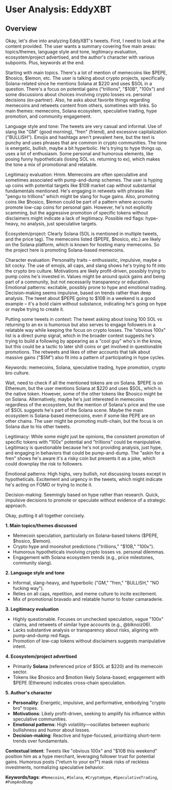 # User Analysis: EddyXBT

## Overview

<think>
Okay, let's dive into analyzing EddyXBT's tweets. First, I need to look at the content provided. The user wants a summary covering five main areas: topics/themes, language style and tone, legitimacy evaluation, ecosystem/project advertised, and the author's character with various subpoints. Plus, keywords at the end.

Starting with main topics. There's a lot of mention of memecoins like $PEPE, $hosico, $lemon, etc. The user is talking about crypto projects, specifically Solana-related since he mentions Solana at $220 and uses $SOL in a question. There's a focus on potential gains ("trillions", "$10B", "100x") and some discussions about choices involving crypto losses vs. personal decisions (ex-partner). Also, he asks about favorite things regarding memecoins and retweets content from others, sometimes with links. So main themes: memecoins, Solana ecosystem, speculative trading, hype promotion, and community engagement.

Language style and tone: The tweets are very casual and informal. Use of slang like "GM" (good morning), "fren" (friend), and excessive capitalization ("BULLISH"). Emojis and hashtags aren't prevalent here, but the text is punchy and uses phrases that are common in crypto communities. The tone is energetic, bullish, maybe a bit hyperbolic. He's trying to hype things up, uses a lot of enthusiasm. Some personal and humorous elements, like posing funny hypotheticals (losing SOL vs. returning to ex), which makes the tone a mix of promotional and relatable.

Legitimacy evaluation: Hmm. Memecoins are often speculative and sometimes associated with pump-and-dump schemes. The user is hyping up coins with potential targets like $10B market cap without substantial fundamentals mentioned. He's engaging in retweets with phrases like "pengu to trillions" which might be slang for huge gains. Also, promoting coins like $hosico, $lemon could be part of a pattern where accounts promote low-cap coins for personal gain. However, he's not explicitly scamming, but the aggressive promotion of specific tokens without disclaimers might indicate a lack of legitimacy. Possible red flags: hype-heavy, no analysis, just speculative targets.

Ecosystem/project: Clearly Solana (SOL is mentioned in multiple tweets, and the price tag). The memecoins listed ($PEPE, $hosico, etc.) are likely on the Solana platform, which is known for hosting many memecoins. So the project here is promoting Solana-based memecoins.

Character evaluation: Personality traits – enthusiastic, impulsive, maybe a bit cocky. The use of emojis, all caps, and slang shows he's trying to fit into the crypto bro culture. Motivations are likely profit-driven, possibly trying to pump coins he's invested in. Values might be around quick gains and being part of a community, but not necessarily transparency or education. Emotional patterns: excitable, possibly prone to hype and emotional trading. Decision-making seems impulsive, based on trends rather than deep analysis. The tweet about $PEPE going to $10B in a weekend is a good example – it's a bold claim without substance, indicating he's going on hype or maybe trying to create it.

Putting some tweets in context: The tweet asking about losing 100 SOL vs returning to an ex is humorous but also serves to engage followers in a relatable way while keeping the focus on crypto losses. The "obvious 100x" list is a direct pump signal, which in the broader context suggests he's trying to build a following by appearing as a "cool guy" who's in the know, but this could be a tactic to later shill coins or get involved in questionable promotions. The retweets and likes of other accounts that talk about massive gains ("$5M") also fit into a pattern of participating in hype cycles.

Keywords: memecoins, Solana, speculative trading, hype promotion, crypto bro culture.

Wait, need to check if all the mentioned tokens are on Solana. $PEPE is on Ethereum, but the user mentions Solana at $220 and uses $SOL, which is the native token. However, some of the other tokens like $hosico might be on Solana. Alternatively, maybe he's just interested in memecoins regardless of the ecosystem, but the mention of Solana's price and the use of $SOL suggests he's part of the Solana scene. Maybe the main ecosystem is Solana-based memecoins, even if some like PEPE are on other chains. The user might be promoting multi-chain, but the focus is on Solana due to his other tweets.

Legitimacy: While some might just be opinions, the consistent promotion of specific tokens with "100x" potential and "trillions" could be manipulative. Legitimacy is questionable because he's not providing analysis, just hype, and engaging in behaviors that could be pump-and-dump. The "askin for a fren" shows he's aware it's a risky coin but presents it as a joke, which could downplay the risk to followers.

Emotional patterns: High highs, very bullish, not discussing losses except in hypotheticals. Excitement and urgency in the tweets, which might indicate he's acting on FOMO or trying to incite it.

Decision-making: Seemingly based on hype rather than research. Quick, impulsive decisions to promote or speculate without evidence of a strategic approach.

Okay, putting it all together concisely.
</think>

**1. Main topics/themes discussed**  
- Memecoin speculation, particularly on Solana-based tokens ($PEPE, $hosico, $lemon).  
- Crypto hype and moonshot predictions ("trillions," "$10B," "100x").  
- Humorous hypotheticals involving crypto losses vs. personal dilemmas.  
- Engagement with Solana ecosystem trends (e.g., price milestones, community slang).  

**2. Language style and tone**  
- Informal, slang-heavy, and hyperbolic ("GM," "fren," "BULLISH," "NO fucking way").  
- Relies on all caps, repetition, and meme culture to incite excitement.  
- Mix of promotional bravado and relatable humor to foster camaraderie.  

**3. Legitimacy evaluation**  
- Highly questionable. Focuses on unchecked speculation, vague "100x" claims, and retweets of similar hype accounts (e.g., @blknoiz06).  
- Lacks substantive analysis or transparency about risks, aligning with pump-and-dump red flags.  
- Promotion of low-cap tokens without disclaimers suggests manipulative intent.  

**4. Ecosystem/project advertised**  
- Primarily **Solana** (referenced price of $SOL at $220) and its memecoin sector.  
- Tokens like $hosico and $motion likely Solana-based; engagement with $PEPE (Ethereum) indicates cross-chain speculation.  

**5. Author's character**  
- **Personality**: Energetic, impulsive, and performative, embodying "crypto bro" tropes.  
- **Motivations**: Likely profit-driven, seeking to amplify his influence within speculative communities.  
- **Emotional patterns**: High volatility—oscillates between euphoric bullishness and humor about losses.  
- **Decision-making**: Reactive and hype-focused, prioritizing short-term trends over fundamentals.  

**Contextual intent**: Tweets like "obvious 100x" and "$10B this weekend" position him as a hype merchant, leveraging follower trust for potential gains. Humorous posts ("return to your ex?") mask risks of reckless investments, normalizing speculative behavior.  

**Keywords/tags**: `#Memecoins`, `#Solana`, `#CryptoHype`, `#SpeculativeTrading`, `#PumpAndDump`